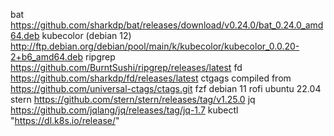 bat         https://github.com/sharkdp/bat/releases/download/v0.24.0/bat_0.24.0_amd64.deb
kubecolor   (debian 12) http://ftp.debian.org/debian/pool/main/k/kubecolor/kubecolor_0.0.20-2+b6_amd64.deb
ripgrep     https://github.com/BurntSushi/ripgrep/releases/latest
fd          https://github.com/sharkdp/fd/releases/latest
ctgags      compiled from https://github.com/universal-ctags/ctags.git
fzf         debian 11
rofi        ubuntu 22.04
stern       https://github.com/stern/stern/releases/tag/v1.25.0
jq          https://github.com/jqlang/jq/releases/tag/jq-1.7
kubectl     "https://dl.k8s.io/release/"
